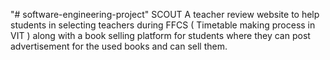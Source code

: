 "# software-engineering-project" 
SCOUT 
A teacher review website to help students in selecting teachers during FFCS ( Timetable making process in VIT ) along with a book selling platform for students where they can post advertisement for the used books and can sell them.
